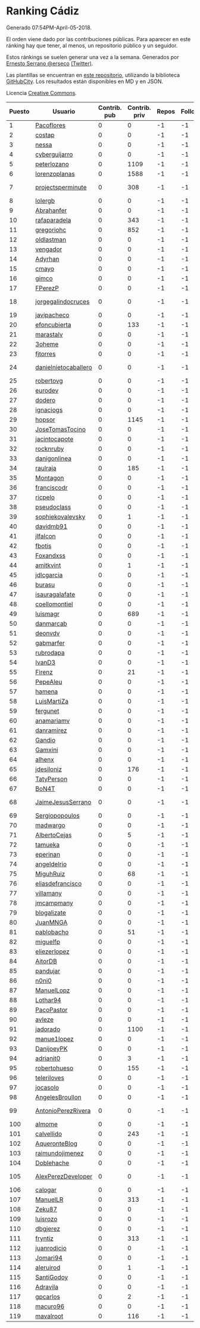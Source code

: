 # Ranking Cádiz

Generado 07:54PM-April-05-2018.

El orden viene dado por las contribuciones públicas. Para aparecer en este ránking hay que tener, al menos, un repositorio público y un seguidor.

Estos ránkings se suelen generar una vez a la semana. Generados por [Ernesto Serrano @erseco](https://github.com/erseco/) [(Twitter)](https://twitter.com/erseco).

Las plantillas se encuentran en [este repositorio](https://github.com/iblancasa/GH-Spanish-Ranking), utilizando la biblioteca [GitHubCity](https://github.com/iblancasa/GitHubCity). Los resultados están disponibles en MD y en JSON.

Licencia [Creative Commons](https://creativecommons.org/licenses/by/4.0/).

| Puesto   |  Usuario  | Contrib. pub | Contrib. priv |Repos| Followers | Desde |  Avatar  |
|----------|-----------|--------------|---------------|-----|-----------|-------|----------|
|1|[Pacoflores](https://github.com/Pacoflores)|0|0|-1|-1||![Pacoflores]()|
|2|[costap](https://github.com/costap)|0|0|-1|-1||![costap]()|
|3|[nessa](https://github.com/nessa)|0|0|-1|-1||![nessa]()|
|4|[cyberguijarro](https://github.com/cyberguijarro)|0|0|-1|-1||![cyberguijarro]()|
|5|[peterlozano](https://github.com/peterlozano)|0|1109|-1|-1||![peterlozano]()|
|6|[lorenzoplanas](https://github.com/lorenzoplanas)|0|1588|-1|-1||![lorenzoplanas]()|
|7|[projectsperminute](https://github.com/projectsperminute)|0|308|-1|-1||![projectsperminute]()|
|8|[lolergb](https://github.com/lolergb)|0|0|-1|-1||![lolergb]()|
|9|[Abrahanfer](https://github.com/Abrahanfer)|0|0|-1|-1||![Abrahanfer]()|
|10|[rafaparadela](https://github.com/rafaparadela)|0|343|-1|-1||![rafaparadela]()|
|11|[gregoriohc](https://github.com/gregoriohc)|0|852|-1|-1||![gregoriohc]()|
|12|[oldlastman](https://github.com/oldlastman)|0|0|-1|-1||![oldlastman]()|
|13|[vengador](https://github.com/vengador)|0|0|-1|-1||![vengador]()|
|14|[Adyrhan](https://github.com/Adyrhan)|0|0|-1|-1||![Adyrhan]()|
|15|[cmayo](https://github.com/cmayo)|0|0|-1|-1||![cmayo]()|
|16|[gimco](https://github.com/gimco)|0|0|-1|-1||![gimco]()|
|17|[FPerezP](https://github.com/FPerezP)|0|0|-1|-1||![FPerezP]()|
|18|[jorgegalindocruces](https://github.com/jorgegalindocruces)|0|0|-1|-1||![jorgegalindocruces]()|
|19|[javipacheco](https://github.com/javipacheco)|0|0|-1|-1||![javipacheco]()|
|20|[efoncubierta](https://github.com/efoncubierta)|0|133|-1|-1||![efoncubierta]()|
|21|[marastalv](https://github.com/marastalv)|0|0|-1|-1||![marastalv]()|
|22|[3oheme](https://github.com/3oheme)|0|0|-1|-1||![3oheme]()|
|23|[fjtorres](https://github.com/fjtorres)|0|0|-1|-1||![fjtorres]()|
|24|[danielnietocaballero](https://github.com/danielnietocaballero)|0|0|-1|-1||![danielnietocaballero]()|
|25|[robertovg](https://github.com/robertovg)|0|0|-1|-1||![robertovg]()|
|26|[eurodev](https://github.com/eurodev)|0|0|-1|-1||![eurodev]()|
|27|[dodero](https://github.com/dodero)|0|0|-1|-1||![dodero]()|
|28|[ignaciogs](https://github.com/ignaciogs)|0|0|-1|-1||![ignaciogs]()|
|29|[hopsor](https://github.com/hopsor)|0|1145|-1|-1||![hopsor]()|
|30|[JoseTomasTocino](https://github.com/JoseTomasTocino)|0|0|-1|-1||![JoseTomasTocino]()|
|31|[jacintocapote](https://github.com/jacintocapote)|0|0|-1|-1||![jacintocapote]()|
|32|[rocknruby](https://github.com/rocknruby)|0|0|-1|-1||![rocknruby]()|
|33|[danigonlinea](https://github.com/danigonlinea)|0|0|-1|-1||![danigonlinea]()|
|34|[raulraja](https://github.com/raulraja)|0|185|-1|-1||![raulraja]()|
|35|[Montagon](https://github.com/Montagon)|0|0|-1|-1||![Montagon]()|
|36|[franciscodr](https://github.com/franciscodr)|0|0|-1|-1||![franciscodr]()|
|37|[ricpelo](https://github.com/ricpelo)|0|0|-1|-1||![ricpelo]()|
|38|[pseudoclass](https://github.com/pseudoclass)|0|0|-1|-1||![pseudoclass]()|
|39|[sophiekovalevsky](https://github.com/sophiekovalevsky)|0|1|-1|-1||![sophiekovalevsky]()|
|40|[davidmb91](https://github.com/davidmb91)|0|0|-1|-1||![davidmb91]()|
|41|[jlfalcon](https://github.com/jlfalcon)|0|0|-1|-1||![jlfalcon]()|
|42|[fbotis](https://github.com/fbotis)|0|0|-1|-1||![fbotis]()|
|43|[Foxandxss](https://github.com/Foxandxss)|0|0|-1|-1||![Foxandxss]()|
|44|[amitkvint](https://github.com/amitkvint)|0|1|-1|-1||![amitkvint]()|
|45|[jdlcgarcia](https://github.com/jdlcgarcia)|0|0|-1|-1||![jdlcgarcia]()|
|46|[burasu](https://github.com/burasu)|0|0|-1|-1||![burasu]()|
|47|[isauragalafate](https://github.com/isauragalafate)|0|0|-1|-1||![isauragalafate]()|
|48|[coellomontiel](https://github.com/coellomontiel)|0|0|-1|-1||![coellomontiel]()|
|49|[luismagr](https://github.com/luismagr)|0|689|-1|-1||![luismagr]()|
|50|[danmarcab](https://github.com/danmarcab)|0|0|-1|-1||![danmarcab]()|
|51|[deonvdv](https://github.com/deonvdv)|0|0|-1|-1||![deonvdv]()|
|52|[gabmarfer](https://github.com/gabmarfer)|0|0|-1|-1||![gabmarfer]()|
|53|[rubrodapa](https://github.com/rubrodapa)|0|0|-1|-1||![rubrodapa]()|
|54|[IvanD3](https://github.com/IvanD3)|0|0|-1|-1||![IvanD3]()|
|55|[Firenz](https://github.com/Firenz)|0|21|-1|-1||![Firenz]()|
|56|[PepeAleu](https://github.com/PepeAleu)|0|0|-1|-1||![PepeAleu]()|
|57|[hamena](https://github.com/hamena)|0|0|-1|-1||![hamena]()|
|58|[LuisMartiZa](https://github.com/LuisMartiZa)|0|0|-1|-1||![LuisMartiZa]()|
|59|[fergunet](https://github.com/fergunet)|0|0|-1|-1||![fergunet]()|
|60|[anamariamv](https://github.com/anamariamv)|0|0|-1|-1||![anamariamv]()|
|61|[danramirez](https://github.com/danramirez)|0|0|-1|-1||![danramirez]()|
|62|[Gandio](https://github.com/Gandio)|0|0|-1|-1||![Gandio]()|
|63|[Gamxini](https://github.com/Gamxini)|0|0|-1|-1||![Gamxini]()|
|64|[alhenx](https://github.com/alhenx)|0|0|-1|-1||![alhenx]()|
|65|[jdesiloniz](https://github.com/jdesiloniz)|0|176|-1|-1||![jdesiloniz]()|
|66|[TatyPerson](https://github.com/TatyPerson)|0|0|-1|-1||![TatyPerson]()|
|67|[BoN4T](https://github.com/BoN4T)|0|0|-1|-1||![BoN4T]()|
|68|[JaimeJesusSerrano](https://github.com/JaimeJesusSerrano)|0|0|-1|-1||![JaimeJesusSerrano]()|
|69|[Sergiopopoulos](https://github.com/Sergiopopoulos)|0|0|-1|-1||![Sergiopopoulos]()|
|70|[madwargo](https://github.com/madwargo)|0|0|-1|-1||![madwargo]()|
|71|[AlbertoCejas](https://github.com/AlbertoCejas)|0|5|-1|-1||![AlbertoCejas]()|
|72|[tamueka](https://github.com/tamueka)|0|0|-1|-1||![tamueka]()|
|73|[eperinan](https://github.com/eperinan)|0|0|-1|-1||![eperinan]()|
|74|[angeldelrio](https://github.com/angeldelrio)|0|0|-1|-1||![angeldelrio]()|
|75|[MiguhRuiz](https://github.com/MiguhRuiz)|0|68|-1|-1||![MiguhRuiz]()|
|76|[eliasdefrancisco](https://github.com/eliasdefrancisco)|0|0|-1|-1||![eliasdefrancisco]()|
|77|[villamany](https://github.com/villamany)|0|0|-1|-1||![villamany]()|
|78|[jmcampmany](https://github.com/jmcampmany)|0|0|-1|-1||![jmcampmany]()|
|79|[blogalizate](https://github.com/blogalizate)|0|0|-1|-1||![blogalizate]()|
|80|[JuanMNGA](https://github.com/JuanMNGA)|0|0|-1|-1||![JuanMNGA]()|
|81|[pablobacho](https://github.com/pablobacho)|0|51|-1|-1||![pablobacho]()|
|82|[miguelfp](https://github.com/miguelfp)|0|0|-1|-1||![miguelfp]()|
|83|[eliezerlopez](https://github.com/eliezerlopez)|0|0|-1|-1||![eliezerlopez]()|
|84|[AitorDB](https://github.com/AitorDB)|0|0|-1|-1||![AitorDB]()|
|85|[pandujar](https://github.com/pandujar)|0|0|-1|-1||![pandujar]()|
|86|[n0ni0](https://github.com/n0ni0)|0|0|-1|-1||![n0ni0]()|
|87|[ManuelLopz](https://github.com/ManuelLopz)|0|0|-1|-1||![ManuelLopz]()|
|88|[Lothar94](https://github.com/Lothar94)|0|0|-1|-1||![Lothar94]()|
|89|[PacoPastor](https://github.com/PacoPastor)|0|0|-1|-1||![PacoPastor]()|
|90|[avleze](https://github.com/avleze)|0|0|-1|-1||![avleze]()|
|91|[jadorado](https://github.com/jadorado)|0|1100|-1|-1||![jadorado]()|
|92|[manue1lopez](https://github.com/manue1lopez)|0|0|-1|-1||![manue1lopez]()|
|93|[DanijoeyPK](https://github.com/DanijoeyPK)|0|0|-1|-1||![DanijoeyPK]()|
|94|[adrianit0](https://github.com/adrianit0)|0|3|-1|-1||![adrianit0]()|
|95|[robertohueso](https://github.com/robertohueso)|0|155|-1|-1||![robertohueso]()|
|96|[teleriloves](https://github.com/teleriloves)|0|0|-1|-1||![teleriloves]()|
|97|[jocasolo](https://github.com/jocasolo)|0|0|-1|-1||![jocasolo]()|
|98|[AngelesBroullon](https://github.com/AngelesBroullon)|0|0|-1|-1||![AngelesBroullon]()|
|99|[AntonioPerezRivera](https://github.com/AntonioPerezRivera)|0|0|-1|-1||![AntonioPerezRivera]()|
|100|[almome](https://github.com/almome)|0|0|-1|-1||![almome]()|
|101|[calvellido](https://github.com/calvellido)|0|243|-1|-1||![calvellido]()|
|102|[AqueronteBlog](https://github.com/AqueronteBlog)|0|0|-1|-1||![AqueronteBlog]()|
|103|[raimundojimenez](https://github.com/raimundojimenez)|0|0|-1|-1||![raimundojimenez]()|
|104|[Doblehache](https://github.com/Doblehache)|0|0|-1|-1||![Doblehache]()|
|105|[AlexPerezDeveloper](https://github.com/AlexPerezDeveloper)|0|0|-1|-1||![AlexPerezDeveloper]()|
|106|[calogar](https://github.com/calogar)|0|0|-1|-1||![calogar]()|
|107|[ManuelLR](https://github.com/ManuelLR)|0|313|-1|-1||![ManuelLR]()|
|108|[Zeku87](https://github.com/Zeku87)|0|0|-1|-1||![Zeku87]()|
|109|[luisrozo](https://github.com/luisrozo)|0|0|-1|-1||![luisrozo]()|
|110|[dbgjerez](https://github.com/dbgjerez)|0|0|-1|-1||![dbgjerez]()|
|111|[fryntiz](https://github.com/fryntiz)|0|313|-1|-1||![fryntiz]()|
|112|[juanrodicio](https://github.com/juanrodicio)|0|0|-1|-1||![juanrodicio]()|
|113|[Jomari94](https://github.com/Jomari94)|0|0|-1|-1||![Jomari94]()|
|114|[aleruirod](https://github.com/aleruirod)|0|1|-1|-1||![aleruirod]()|
|115|[SantiGodoy](https://github.com/SantiGodoy)|0|0|-1|-1||![SantiGodoy]()|
|116|[Adravila](https://github.com/Adravila)|0|0|-1|-1||![Adravila]()|
|117|[gpcarlos](https://github.com/gpcarlos)|0|2|-1|-1||![gpcarlos]()|
|118|[macuro96](https://github.com/macuro96)|0|0|-1|-1||![macuro96]()|
|119|[mavalroot](https://github.com/mavalroot)|0|116|-1|-1||![mavalroot]()|
